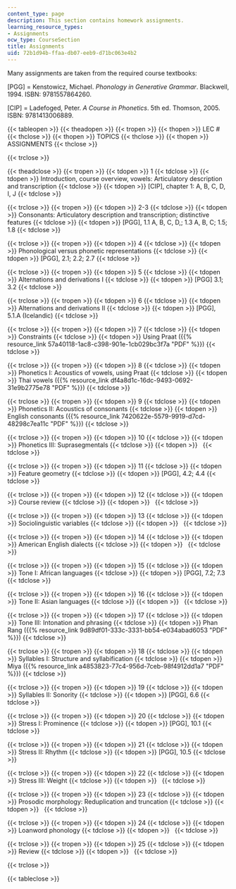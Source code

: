```yaml
---
content_type: page
description: This section contains homework assignments.
learning_resource_types:
- Assignments
ocw_type: CourseSection
title: Assignments
uid: 72b1d94b-ffaa-db07-eeb9-d71bc063e4b2
---
```


Many assignments are taken from the required course textbooks:

\[PGG\] = Kenstowicz, Michael. _Phonology in Generative Grammar_. Blackwell, 1994. ISBN: 9781557864260.

\[CIP\] = Ladefoged, Peter. _A Course in Phonetics_. 5th ed. Thomson, 2005. ISBN: 9781413006889.

{{< tableopen >}}
{{< theadopen >}}
{{< tropen >}}
{{< thopen >}}
LEC #
{{< thclose >}}
{{< thopen >}}
TOPICS
{{< thclose >}}
{{< thopen >}}
ASSIGNMENTS
{{< thclose >}}

{{< trclose >}}

{{< theadclose >}}
{{< tropen >}}
{{< tdopen >}}
1
{{< tdclose >}}
{{< tdopen >}}
Introduction, course overview, vowels: Articulatory description and transcription
{{< tdclose >}}
{{< tdopen >}}
\[CIP\], chapter 1: A, B, C, D, I, J
{{< tdclose >}}

{{< trclose >}}
{{< tropen >}}
{{< tdopen >}}
2-3
{{< tdclose >}}
{{< tdopen >}}
Consonants: Articulatory description and transcription; distinctive features
{{< tdclose >}}
{{< tdopen >}}
\[PGG\], 1.1 A, B, C, D,; 1.3 A, B, C; 1.5; 1.8
{{< tdclose >}}

{{< trclose >}}
{{< tropen >}}
{{< tdopen >}}
4
{{< tdclose >}}
{{< tdopen >}}
Phonological versus phonetic representations
{{< tdclose >}}
{{< tdopen >}}
\[PGG\], 2.1; 2.2; 2.7
{{< tdclose >}}

{{< trclose >}}
{{< tropen >}}
{{< tdopen >}}
5
{{< tdclose >}}
{{< tdopen >}}
Alternations and derivations I
{{< tdclose >}}
{{< tdopen >}}
\[PGG\] 3.1; 3.2
{{< tdclose >}}

{{< trclose >}}
{{< tropen >}}
{{< tdopen >}}
6
{{< tdclose >}}
{{< tdopen >}}
Alternations and derivations II
{{< tdclose >}}
{{< tdopen >}}
\[PGG\], 5.1.A (Icelandic)
{{< tdclose >}}

{{< trclose >}}
{{< tropen >}}
{{< tdopen >}}
7
{{< tdclose >}}
{{< tdopen >}}
Constraints
{{< tdclose >}}
{{< tdopen >}}
Using Praat ({{% resource_link 57a40118-1ac8-c398-901e-1cb029bc3f7a "PDF" %}})
{{< tdclose >}}

{{< trclose >}}
{{< tropen >}}
{{< tdopen >}}
8
{{< tdclose >}}
{{< tdopen >}}
Phonetics I: Acoustics of vowels, using Praat
{{< tdclose >}}
{{< tdopen >}}
Thai vowels ({{% resource_link df4a8d1c-16dc-9493-0692-31e9b2775e78 "PDF" %}})
{{< tdclose >}}

{{< trclose >}}
{{< tropen >}}
{{< tdopen >}}
9
{{< tdclose >}}
{{< tdopen >}}
Phonetics II: Acoustics of consonants
{{< tdclose >}}
{{< tdopen >}}
English consonants ({{% resource_link 7420622e-5579-9919-d7cd-48298c7ea11c "PDF" %}})
{{< tdclose >}}

{{< trclose >}}
{{< tropen >}}
{{< tdopen >}}
10
{{< tdclose >}}
{{< tdopen >}}
Phonetics III: Suprasegmentals
{{< tdclose >}}
{{< tdopen >}}
 
{{< tdclose >}}

{{< trclose >}}
{{< tropen >}}
{{< tdopen >}}
11
{{< tdclose >}}
{{< tdopen >}}
Feature geometry
{{< tdclose >}}
{{< tdopen >}}
\[PGG\], 4.2; 4.4
{{< tdclose >}}

{{< trclose >}}
{{< tropen >}}
{{< tdopen >}}
12
{{< tdclose >}}
{{< tdopen >}}
Course review
{{< tdclose >}}
{{< tdopen >}}
 
{{< tdclose >}}

{{< trclose >}}
{{< tropen >}}
{{< tdopen >}}
13
{{< tdclose >}}
{{< tdopen >}}
Sociolinguistic variables
{{< tdclose >}}
{{< tdopen >}}
 
{{< tdclose >}}

{{< trclose >}}
{{< tropen >}}
{{< tdopen >}}
14
{{< tdclose >}}
{{< tdopen >}}
American English dialects
{{< tdclose >}}
{{< tdopen >}}
 
{{< tdclose >}}

{{< trclose >}}
{{< tropen >}}
{{< tdopen >}}
15
{{< tdclose >}}
{{< tdopen >}}
Tone I: African languages
{{< tdclose >}}
{{< tdopen >}}
\[PGG\], 7.2; 7.3
{{< tdclose >}}

{{< trclose >}}
{{< tropen >}}
{{< tdopen >}}
16
{{< tdclose >}}
{{< tdopen >}}
Tone II: Asian languages
{{< tdclose >}}
{{< tdopen >}}
 
{{< tdclose >}}

{{< trclose >}}
{{< tropen >}}
{{< tdopen >}}
17
{{< tdclose >}}
{{< tdopen >}}
Tone III: Intonation and phrasing
{{< tdclose >}}
{{< tdopen >}}
Phan Rang ({{% resource_link 9d89df01-333c-3331-bb54-e034abad6053 "PDF" %}})
{{< tdclose >}}

{{< trclose >}}
{{< tropen >}}
{{< tdopen >}}
18
{{< tdclose >}}
{{< tdopen >}}
Syllables I: Structure and syllabification
{{< tdclose >}}
{{< tdopen >}}
Miya ({{% resource_link a4853823-77c4-956d-7ceb-98f4912dd1a7 "PDF" %}})
{{< tdclose >}}

{{< trclose >}}
{{< tropen >}}
{{< tdopen >}}
19
{{< tdclose >}}
{{< tdopen >}}
Syllables II: Sonority
{{< tdclose >}}
{{< tdopen >}}
\[PGG\], 6.6
{{< tdclose >}}

{{< trclose >}}
{{< tropen >}}
{{< tdopen >}}
20
{{< tdclose >}}
{{< tdopen >}}
Stress I: Prominence
{{< tdclose >}}
{{< tdopen >}}
\[PGG\], 10.1
{{< tdclose >}}

{{< trclose >}}
{{< tropen >}}
{{< tdopen >}}
21
{{< tdclose >}}
{{< tdopen >}}
Stress II: Rhythm
{{< tdclose >}}
{{< tdopen >}}
\[PGG\], 10.5
{{< tdclose >}}

{{< trclose >}}
{{< tropen >}}
{{< tdopen >}}
22
{{< tdclose >}}
{{< tdopen >}}
Stress III: Weight
{{< tdclose >}}
{{< tdopen >}}
 
{{< tdclose >}}

{{< trclose >}}
{{< tropen >}}
{{< tdopen >}}
23
{{< tdclose >}}
{{< tdopen >}}
Prosodic morphology: Reduplication and truncation
{{< tdclose >}}
{{< tdopen >}}
 
{{< tdclose >}}

{{< trclose >}}
{{< tropen >}}
{{< tdopen >}}
24
{{< tdclose >}}
{{< tdopen >}}
Loanword phonology
{{< tdclose >}}
{{< tdopen >}}
 
{{< tdclose >}}

{{< trclose >}}
{{< tropen >}}
{{< tdopen >}}
25
{{< tdclose >}}
{{< tdopen >}}
Review
{{< tdclose >}}
{{< tdopen >}}
 
{{< tdclose >}}

{{< trclose >}}

{{< tableclose >}}